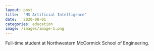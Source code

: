 ```yaml
---
layout: post
title:  "MS Artificial Intelligence"
date:   2020-08-01
categories: education
image: /images/image-1.png
---
```

Full-time student at Northwestern McCormick School of Engineering.


